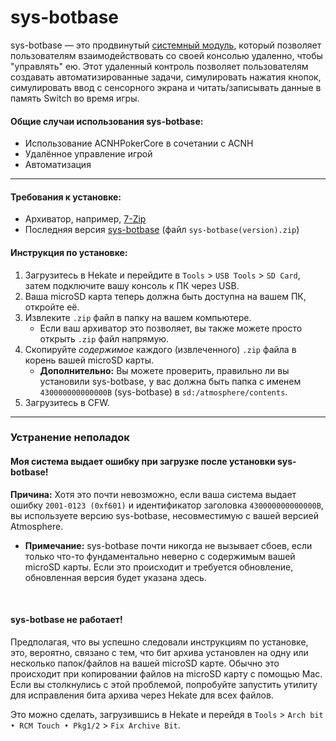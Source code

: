 # sys-botbase

sys-botbase — это продвинутый [системный модуль](index.md#terminologies), который позволяет пользователям взаимодействовать со своей консолью удаленно, чтобы "управлять" ею. Этот удаленный контроль позволяет пользователям создавать автоматизированные задачи, симулировать нажатия кнопок, симулировать ввод с сенсорного экрана и читать/записывать данные в память Switch во время игры.

#### Общие случаи использования sys-botbase:
- Использование ACNHPokerCore в сочетании с ACNH
- Удалённое управление игрой
- Автоматизация

-----

#### Требования к установке:
- Архиватор, например, [7-Zip](https://www.7-zip.org/)
- Последняя версия [sys-botbase](https://github.com/olliz0r/sys-botbase/releases) (файл `sys-botbase(version).zip`)

#### Инструкция по установке:
1. Загрузитесь в Hekate и перейдите в `Tools` > `USB Tools` > `SD Card`, затем подключите вашу консоль к ПК через USB.
2. Ваша microSD карта теперь должна быть доступна на вашем ПК, откройте её.
3. Извлеките `.zip` файл в папку на вашем компьютере.
    - Если ваш архиватор это позволяет, вы также можете просто открыть `.zip` файл напрямую.
4. Скопируйте *содержимое* каждого (извлеченного) `.zip` файла в корень вашей microSD карты.
    - **Дополнительно:** Вы можете проверить, правильно ли вы установили sys-botbase, у вас должна быть папка с именем `430000000000000B` (sys-botbase) в `sd:/atmosphere/contents`.
5. Загрузитесь в CFW.

-----

### **Устранение неполадок**
#### **Моя система выдает ошибку при загрузке после установки sys-botbase!**

**Причина:** Хотя это почти невозможно, если ваша система выдает ошибку `2001-0123 (0xf601)` и идентификатор заголовка `430000000000000B`, вы используете версию sys-botbase, несовместимую с вашей версией Atmosphere.

- **Примечание:** sys-botbase почти никогда не вызывает сбоев, если только что-то фундаментально неверно с содержимым вашей microSD карты. Если это происходит и требуется обновление, обновленная версия будет указана здесь.

&nbsp;

#### **sys-botbase не работает!**

Предполагая, что вы успешно следовали инструкциям по установке, это, вероятно, связано с тем, что бит архива установлен на одну или несколько папок/файлов на вашей microSD карте. Обычно это происходит при копировании файлов на microSD карту с помощью Mac. Если вы столкнулись с этой проблемой, попробуйте запустить утилиту для исправления бита архива через Hekate для всех файлов.

Это можно сделать, загрузившись в Hekate и перейдя в `Tools` > `Arch bit • RCM Touch • Pkg1/2` > `Fix Archive Bit`.
